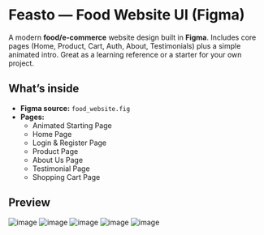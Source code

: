# Feasto — Food Website UI (Figma)

A modern **food/e-commerce** website design built in **Figma**. Includes core pages (Home, Product, Cart, Auth, About, Testimonials) plus a simple animated intro. Great as a learning reference or a starter for your own project.

## What’s inside

- **Figma source:** `food_website.fig`
- **Pages:**
  - Animated Starting Page
  - Home Page
  - Login & Register Page
  - Product Page
  - About Us Page
  - Testimonial Page
  - Shopping Cart Page

## Preview
![image](https://github.com/user-attachments/assets/e3f86d14-0c44-4666-a55b-21cb9ca8b8c1)
![image](https://github.com/user-attachments/assets/e8366251-911b-432b-ab32-6845bc875c0e)
![image](https://github.com/user-attachments/assets/38023ef1-0c53-47e0-b3ff-c9d5c434c74b)
![image](https://github.com/user-attachments/assets/2a335e5c-458b-4d2e-b2f8-b14536b0ce23)
![image](https://github.com/user-attachments/assets/479b8a51-f8a1-4e82-b10f-157c58db08c4)
